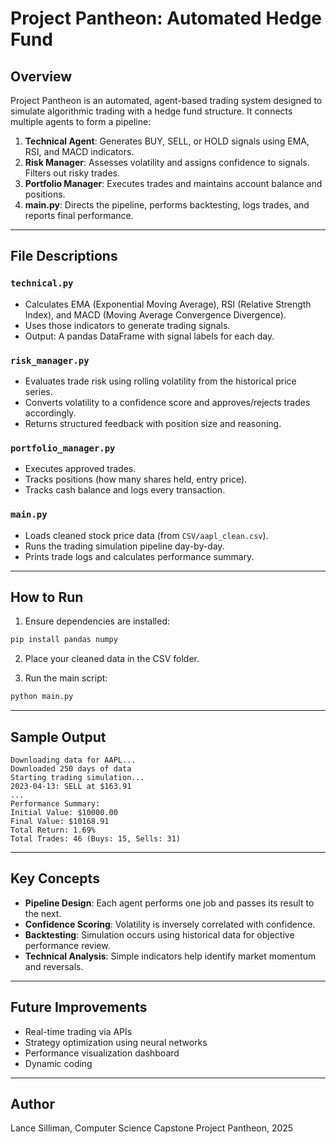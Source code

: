 # Project Pantheon: Automated Hedge Fund

## Overview

Project Pantheon is an automated, agent-based trading system designed to simulate algorithmic trading with a hedge fund structure. It connects multiple agents to form a pipeline:

1. **Technical Agent**: Generates BUY, SELL, or HOLD signals using EMA, RSI, and MACD indicators.
2. **Risk Manager**: Assesses volatility and assigns confidence to signals. Filters out risky trades.
3. **Portfolio Manager**: Executes trades and maintains account balance and positions.
4. **main.py**: Directs the pipeline, performs backtesting, logs trades, and reports final performance.

---

## File Descriptions

### `technical.py`

* Calculates EMA (Exponential Moving Average), RSI (Relative Strength Index), and MACD (Moving Average Convergence Divergence).
* Uses those indicators to generate trading signals.
* Output: A pandas DataFrame with signal labels for each day.

### `risk_manager.py`

* Evaluates trade risk using rolling volatility from the historical price series.
* Converts volatility to a confidence score and approves/rejects trades accordingly.
* Returns structured feedback with position size and reasoning.

### `portfolio_manager.py`

* Executes approved trades.
* Tracks positions (how many shares held, entry price).
* Tracks cash balance and logs every transaction.

### `main.py`

* Loads cleaned stock price data (from `CSV/aapl_clean.csv`).
* Runs the trading simulation pipeline day-by-day.
* Prints trade logs and calculates performance summary.

---

## How to Run

1. Ensure dependencies are installed:

```bash
pip install pandas numpy
```

2. Place your cleaned data in the CSV folder.

3. Run the main script:

```bash
python main.py
```

---

## Sample Output

```
Downloading data for AAPL...
Downloaded 250 days of data
Starting trading simulation...
2023-04-13: SELL at $163.91
...
Performance Summary:
Initial Value: $10000.00
Final Value: $10168.91
Total Return: 1.69%
Total Trades: 46 (Buys: 15, Sells: 31)
```

---

## Key Concepts

* **Pipeline Design**: Each agent performs one job and passes its result to the next.
* **Confidence Scoring**: Volatility is inversely correlated with confidence.
* **Backtesting**: Simulation occurs using historical data for objective performance review.
* **Technical Analysis**: Simple indicators help identify market momentum and reversals.

---

## Future Improvements

* Real-time trading via APIs
* Strategy optimization using neural networks
* Performance visualization dashboard
* Dynamic coding

---

## Author

Lance Silliman, Computer Science Capstone
Project Pantheon, 2025
